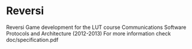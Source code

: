 Reversi
====

Reversi Game development for the LUT course Communications Software Protocols and Architecture (2012-2013)
For more information check doc/specification.pdf


